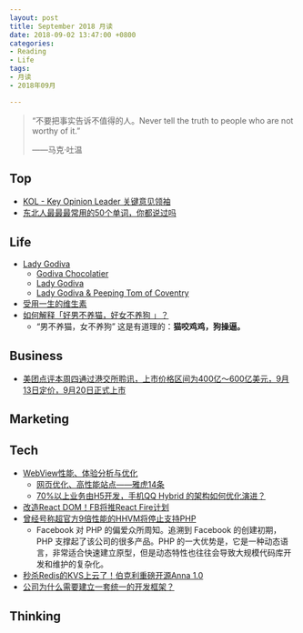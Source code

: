 ```yaml
---
layout: post
title: September 2018 月读
date: 2018-09-02 13:47:00 +0800
categories:
- Reading
- Life
tags:
- 月读
- 2018年09月

---
```


<blockquote class="blockquote-center">
<p>“不要把事实告诉不值得的人。Never tell the truth to people who are not worthy of it.”</p>
<p>——马克·吐温</p>
</blockquote>

## Top

- [KOL - Key Opinion Leader 关键意见领袖](https://zh.wikipedia.org/wiki/KOL)
- [东北人最最最常用的50个单词，你都说过吗](http://www.sohu.com/a/55864594_351212)



## Life

- [Lady Godiva](https://en.wikipedia.org/wiki/Lady_Godiva)
	- [Godiva Chocolatier](https://en.wikipedia.org/wiki/Godiva_Chocolatier)
	- [Lady Godiva](https://imgcop.com/img/Godiva-Meaning-18218266/)
	- [Lady Godiva & Peeping Tom of Coventry](https://www.youtube.com/watch?v=uJ15ohDAss4)
- [受用一生的维生素](http://lwqs1789.blog.163.com/blog/static/126731385201331685025539/)
- [如何解释「好男不养猫，好女不养狗 」？](https://www.zhihu.com/question/20583660)
	- “男不养猫，女不养狗” 这是有道理的：**猫咬鸡鸡，狗操逼。**


## Business

- [美团点评本周四通过港交所聆讯，上市价格区间为400亿～600亿美元，9月13日定价，9月20日正式上市](https://36kr.com/p/5149021.html)


## Marketing



## Tech

- [WebView性能、体验分析与优化](https://tech.meituan.com/WebViewPerf.html)
	- [网页优化、高性能站点——雅虎14条](https://stevesouders.com/hpws/rules.php)
	- [70%以上业务由H5开发，手机QQ Hybrid 的架构如何优化演进？](https://mp.weixin.qq.com/s/evzDnTsHrAr2b9jcevwBzA)
- [改造React DOM！FB将推React Fire计划](http://www.infoq.com/cn/news/2018/09/fb-reform-reactdom-react-fire)
- [曾经号称超官方9倍性能的HHVM将停止支持PHP](https://mp.weixin.qq.com/s?__biz=MzIwMzg1ODcwMw==&mid=2247488466&idx=1&sn=20d5e4aa345e1a48c1e3677f8843fe30)
	- Facebook 对 PHP 的偏爱众所周知。追溯到 Facebook 的创建初期，PHP 支撑起了该公司的很多产品。PHP 的一大优势是，它是一种动态语言，非常适合快速建立原型，但是动态特性也往往会导致大规模代码库开发和维护的复杂化。
- [秒杀Redis的KVS上云了！伯克利重磅开源Anna 1.0](https://mp.weixin.qq.com/s?__biz=MzU1NDA4NjU2MA==&mid=2247492605&idx=1&sn=8e209f02a40b376f9cfa53058322243b)
- [公司为什么需要建立一套统一的开发框架？](https://mp.weixin.qq.com/s?__biz=MzIwMzg1ODcwMw==&mid=2247488436&idx=1&sn=b22a02c590ea1b2e85ece70ff0ee2d1e)

## Thinking

